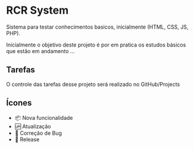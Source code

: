 # RCR System

Sistema para testar conhecimentos basicos, inicialmente (HTML, CSS, JS, PHP).

Inicialmente o objetivo deste projeto é por em pratica os estudos básicos que estão em andamento ...

## Tarefas

O controle das tarefas desse projeto será realizado no GitHub/Projects

## Ícones

- :package: Nova funcionalidade
- :up: Atualização
- :bug: Correção de Bug
- :checkered_flag: Release
